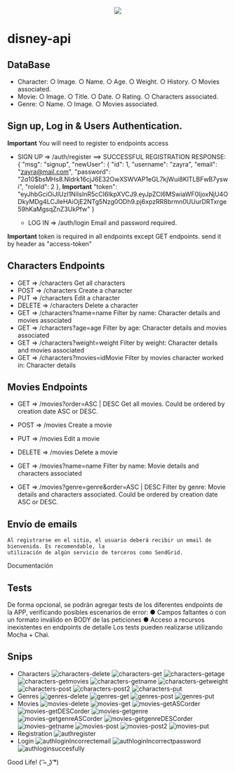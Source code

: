 <p align='center'>
<img src="https://readme-typing-svg.herokuapp.com?color=CAC8F8&background=1C1C1D&size=25&center=true&vCenter=true&width=433&height=75&lines=Hi!+I+am+Zayra+Velasco;Soft+dev+and+Admin+manager;it+is+a+backend+project;to+Alkemy;disney+characters+and+movies;enjoy+it+!">
</p>

# disney-api

## DataBase

- Character:
  ○ Image.
  ○ Name.
  ○ Age.
  ○ Weight.
  ○ History.
  ○ Movies associated.
- Movie:
  ○ Image.
  ○ Title.
  ○ Date.
  ○ Rating.
  ○ Characters associated.
- Genre:
  ○ Name.
  ○ Image.
  ○ Movies associated.

## Sign up, Log in & Users Authentication.

**Important** You will need to register to endpoints access

- SIGN UP => /auth/register
  ==> SUCCESSFUL REGISTRATION RESPONSE:
  {
  "msg": "signup",
  "newUser": {
  "id": 1,
  "username": "zayra",
  "email": "zayra@mail.com",
  "password": "$2a$10$bsMHs8.Nldrk16cjJ6E32OwXSWVAP1eGL7kjWui8KlTLBFwB7yswi",
  "roleId": 2
  },
  **Important** "token": "eyJhbGciOiJIUzI1NiIsInR5cCI6IkpXVCJ9.eyJpZCI6MSwiaWF0IjoxNjU4ODkyMDg4LCJleHAiOjE2NTg5Nzg0ODh9.pj6xpzRR8brmn0UUurDRTxrge59hKaMgsqZnZ3UkPfw"
  }

  - LOG IN => /auth/login
    Email and password required.

**Important** token is required in all endpoints except GET endpoints. send it by header as "access-token"

## Characters Endpoints

- GET => /characters
  Get all characters
- POST => /characters
  Create a character
- PUT => /characters
  Edit a character
- DELETE => /characters
  Delete a character
- GET => /characters?name=name
  Filter by name: Character details and movies associated
- GET => /characters?age=age
  Filter by age: Character details and movies associated
- GET => /characters?weight=weight
  Filter by weight: Character details and movies associated
- GET => /characters?movies=idMovie
  Filter by movies character worked in: Character details

## Movies Endpoints

- GET => /movies?order=ASC | DESC
  Get all movies. Could be ordered by creation date ASC or DESC.
- POST => /movies
  Create a movie
- PUT => /movies
  Edit a movie
- DELETE => /movies
  Delete a movie

- GET => /movies?name=name
  Filter by name: Movie details and characters associated
- GET => /movies?genre=genre&order=ASC | DESC
  Filter by genre: Movie details and characters associated. Could be ordered by creation date ASC or DESC.

## Envío de emails

    Al registrarse en el sitio, el usuario deberá recibir un email de bienvenida. Es recomendable, la
    utilización de algún servicio de terceros como SendGrid.

Documentación

## Tests

De forma opcional, se podrán agregar tests de los diferentes endpoints de la APP, verificando
posibles escenarios de error:
● Campos faltantes o con un formato inválido en BODY de las peticiones
● Acceso a recursos inexistentes en endpoints de detalle
Los tests pueden realizarse utilizando Mocha + Chai.

## Snips

- Characters
  ![characters-delete](https://user-images.githubusercontent.com/95602965/180970726-11544d0d-24e1-440f-bb90-f09ffca1d278.png)
  ![characters-get](https://user-images.githubusercontent.com/95602965/180970731-7193dde0-d53e-429b-80ef-2a90558d9e18.png)
  ![characters-getage](https://user-images.githubusercontent.com/95602965/180970736-c0f79eea-8fea-4219-9c35-171350bc3b22.png)
  ![characters-getmovies](https://user-images.githubusercontent.com/95602965/180970740-2f1d86be-3988-4999-9b12-7714dd00290a.png)
  ![characters-getname](https://user-images.githubusercontent.com/95602965/180970746-c88c9012-53a9-4718-a1e1-83c1edc94e28.png)
  ![characters-getweight](https://user-images.githubusercontent.com/95602965/180970748-d9403d6b-8a06-41a4-9e16-58e250c54caa.png)
  ![characters-post](https://user-images.githubusercontent.com/95602965/180970753-136ad6dd-5615-425d-a765-2f6273d4c98c.png)
  ![characters-post2](https://user-images.githubusercontent.com/95602965/180970758-6b0c3bd5-4145-4e68-a314-b1a958d03151.png)
  ![characters-put](https://user-images.githubusercontent.com/95602965/180970765-626c282c-4ead-4c7b-8eb4-99e258426438.png)
- Genres
  ![genres-delete](https://user-images.githubusercontent.com/95602965/180970768-b48d308c-8512-40f6-b90a-5b0308b3f0ba.png)
  ![genres-get](https://user-images.githubusercontent.com/95602965/180970770-7f8003c4-a030-4bcc-bbd0-56c7ea77a6ce.png)
  ![genres-post](https://user-images.githubusercontent.com/95602965/180970773-6339a2d5-fc74-40b0-9661-be5581b05c06.png)
  ![genres-put](https://user-images.githubusercontent.com/95602965/180970780-27376e76-101f-4484-9600-fe016dcb4207.png)
- Movies
  ![movies-delete](https://user-images.githubusercontent.com/95602965/180970786-76346770-cf1e-4cfc-a6cf-ef231a3e0077.png)
  ![movies-get](https://user-images.githubusercontent.com/95602965/180970789-6b1cf29b-87c6-47e6-ad3c-3a04d39f2f8a.png)
  ![movies-getASCorder](https://user-images.githubusercontent.com/95602965/180970794-7de7a2a8-0c76-461a-aba6-fd13b9eb2103.png)
  ![movies-getDESCorder](https://user-images.githubusercontent.com/95602965/180970797-b72cad98-e197-4444-aa23-f54ac3b735d8.png)
  ![movies-getgenre](https://user-images.githubusercontent.com/95602965/180970802-2036f62b-37aa-432d-8de1-a8716c149819.png)
  ![movies-getgenreASCorder](https://user-images.githubusercontent.com/95602965/180970805-f35f94cd-6122-4853-ac57-8f133ca523ab.png)
  ![movies-getgenreDESCorder](https://user-images.githubusercontent.com/95602965/180970810-cec2580a-98bb-4260-abe4-85faef31f505.png)
  ![movies-getname](https://user-images.githubusercontent.com/95602965/180970817-7efdfa30-3df4-41d9-880e-b964850a260c.png)
  ![movies-post](https://user-images.githubusercontent.com/95602965/180970821-ac099eab-0a42-4ecd-93a4-879b5407c6b3.png)
  ![movies-post2](https://user-images.githubusercontent.com/95602965/180970824-25fe010f-10c4-424a-8373-4b912d85792c.png)
  ![movies-put](https://user-images.githubusercontent.com/95602965/180970826-d1b8e677-88c0-4754-92a9-a721d5fda897.png)
- Registration
  ![authregister](https://user-images.githubusercontent.com/95602965/181134131-24b353cb-62e5-4186-b669-38188760ee33.png)
- Login
  ![authloginIncorrectemail](https://user-images.githubusercontent.com/95602965/181134109-894e8975-1ae1-4073-89f8-4f451e451b3b.png)
  ![authloginIncorrectpassword](https://user-images.githubusercontent.com/95602965/181134121-f109dc06-dff7-4aad-b23f-9e318db2f360.png)
  ![authloginsuccesfully](https://user-images.githubusercontent.com/95602965/181134125-5edac414-a9b7-4019-ae10-71a53518c947.png)

Good Life! ( ͡~ ͜ʖ ͡°)
